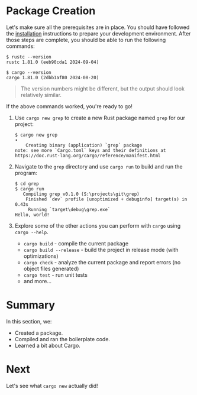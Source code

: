 # Package Creation

Let's make sure all the prerequisites are in place. You should have followed the
[installation](installation.md) instructions to prepare your development
environment. After those steps are complete, you should be able to run the
following commands:

```console
$ rustc --version
rustc 1.81.0 (eeb90cda1 2024-09-04)

$ cargo --version
cargo 1.81.0 (2dbb1af80 2024-08-20)
```

> The version numbers might be different, but the output should look relatively
> similar.

If the above commands worked, you're ready to go!

1. Use `cargo new grep` to create a new Rust package named `grep` for our
   project:

   ```console
   $ cargo new grep
   ∙
       Creating binary (application) `grep` package
   note: see more `Cargo.toml` keys and their definitions at
   https://doc.rust-lang.org/cargo/reference/manifest.html
   ```

1. Navigate to the `grep` directory and use `cargo run` to build and run the
   program:

   ```console
   $ cd grep
   $ cargo run
      Compiling grep v0.1.0 (S:\projects\git\grep)
       Finished `dev` profile [unoptimized + debuginfo] target(s) in 0.43s
        Running `target\debug\grep.exe`
   Hello, world!
   ```

1. Explore some of the other actions you can perform with `cargo` using
   `cargo --help`.

   - `cargo build` - compile the current package
   - `cargo build --release` - build the project in release mode (with
     optimizations)
   - `cargo check` - analyze the current package and report errors (no object
     files generated)
   - `cargo test` - run unit tests
   - and more...

# Summary

In this section, we:

- Created a package.
- Compiled and ran the boilerplate code.
- Learned a bit about Cargo.

# Next

Let's see what `cargo new` actually did!
